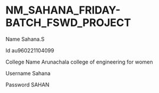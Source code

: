# NM_SAHANA_FRIDAY-BATCH_FSWD_PROJECT

Name  Sahana.S

Id    au960221104099

College Name  Arunachala college of engineering for women

Username Sahana

Password  SAHAN
